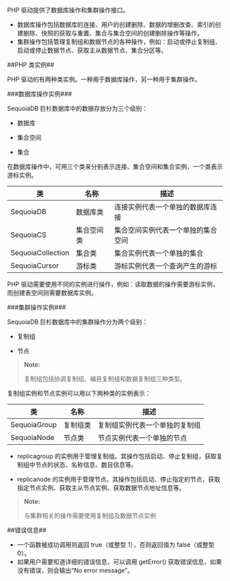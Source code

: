 PHP 驱动提供了数据库操作和集群操作接口。

- 数据库操作包括数据库的连接、用户的创建删除、数据的增删改查、索引的创建删除、快照的获取与重置、集合与集合空间的创建删除操作等操作。
- 集群操作包括管理复制组和数据节点的各种操作，例如：启动或停止复制组、启动或停止数据节点、获取主从数据节点、集合分区等。

##PHP 类实例##

PHP 驱动的有两种类实例。一种用于数据库操作，另一种用于集群操作。

###数据库操作实例###

SequoiaDB 巨杉数据库中的数据存放分为三个级别：

- 数据库

- 集合空间

- 集合

在数据库操作中，可用三个类来分别表示连接、集合空间和集合实例，一个类表示游标实例。

| 类                | 名称       | 描述                               |
| ----------------- | ---------- | ---------------------------------- |
| SequoiaDB         | 数据库类   | 连接实例代表一个单独的数据库连接   |
| SequoiaCS         | 集合空间类 | 集合空间实例代表一个单独的集合空间 |
| SequoiaCollection | 集合类     | 集合实例代表一个单独的集合         |
| SequoiaCursor     | 游标类     | 游标实例代表一个查询产生的游标     |

PHP 驱动需要使用不同的实例进行操作，例如：读取数据的操作需要游标实例，而创建表空间则需要数据库实例。

###集群操作实例###

SequoiaDB 巨杉数据库中的集群操作分为两个级别：

- 复制组 

- 节点

> **Note:**
>
> 复制组包括协调复制组、编目复制组和数据复制组三种类型。

复制组实例和节点实例可以用以下两种类的实例表示：

| 类           | 名称       | 描述                               |
| ------------ | ---------- | ---------------------------------- |
| SequoiaGroup | 复制组类   | 复制组实例代表一个单独的复制组     |
| SequoiaNode  | 节点类     | 节点实例代表一个单独的节点         |

- replicagroup 的实例用于管理复制组。其操作包括启动、停止复制组，获取复制组中节点的状态、名称信息、数目信息等。

- replicanode 的实例用于管理节点。其操作包括启动、停止指定的节点，获取指定节点实例、获取主从节点实例、获取数据节点地址信息等。

> **Note:**
>
> 与集群相关的操作需要使用复制组及数据节点实例

##错误信息##

* 一个函数被成功调用则返回 true（或整型 1），否则返回值为 false（或整型 0）。
* 如果用户需要知道详细的错误信息，可以调用 getError() 获取错误信息，如果没有错误，则会输出“No error message”。
